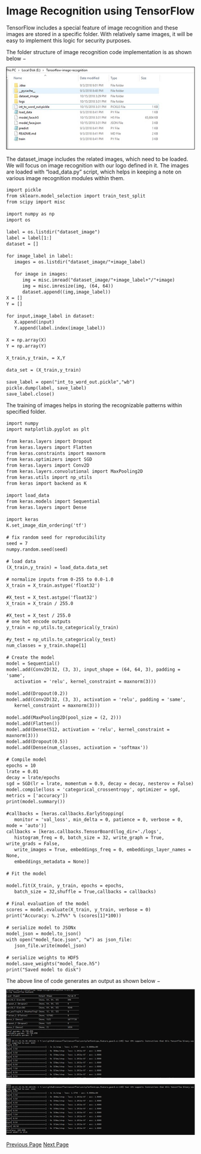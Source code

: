 # Image Recognition using TensorFlow
TensorFlow includes a special feature of image recognition and these images are stored in a specific folder. With relatively same images, it will be easy to implement this logic for security purposes.

The folder structure of image recognition code implementation is as shown below −

![Image Recognition](../tensorflow/images/image_recognition.jpg)

The dataset_image includes the related images, which need to be loaded. We will focus on image recognition with our logo defined in it. The images are loaded with “load_data.py” script, which helps in keeping a note on various image recognition modules within them.

```
import pickle
from sklearn.model_selection import train_test_split
from scipy import misc

import numpy as np
import os

label = os.listdir("dataset_image")
label = label[1:]
dataset = []

for image_label in label:
   images = os.listdir("dataset_image/"+image_label)
   
   for image in images:
      img = misc.imread("dataset_image/"+image_label+"/"+image)
      img = misc.imresize(img, (64, 64))
      dataset.append((img,image_label))
X = []
Y = []

for input,image_label in dataset:
   X.append(input)
   Y.append(label.index(image_label))

X = np.array(X)
Y = np.array(Y)

X_train,y_train, = X,Y

data_set = (X_train,y_train)

save_label = open("int_to_word_out.pickle","wb")
pickle.dump(label, save_label)
save_label.close()
```
The training of images helps in storing the recognizable patterns within specified folder.

```
import numpy
import matplotlib.pyplot as plt

from keras.layers import Dropout
from keras.layers import Flatten
from keras.constraints import maxnorm
from keras.optimizers import SGD
from keras.layers import Conv2D
from keras.layers.convolutional import MaxPooling2D
from keras.utils import np_utils
from keras import backend as K

import load_data
from keras.models import Sequential
from keras.layers import Dense

import keras
K.set_image_dim_ordering('tf')

# fix random seed for reproducibility
seed = 7
numpy.random.seed(seed)

# load data
(X_train,y_train) = load_data.data_set

# normalize inputs from 0-255 to 0.0-1.0
X_train = X_train.astype('float32')

#X_test = X_test.astype('float32')
X_train = X_train / 255.0

#X_test = X_test / 255.0
# one hot encode outputs
y_train = np_utils.to_categorical(y_train)

#y_test = np_utils.to_categorical(y_test)
num_classes = y_train.shape[1]

# Create the model
model = Sequential()
model.add(Conv2D(32, (3, 3), input_shape = (64, 64, 3), padding = 'same', 
   activation = 'relu', kernel_constraint = maxnorm(3)))

model.add(Dropout(0.2))
model.add(Conv2D(32, (3, 3), activation = 'relu', padding = 'same', 
   kernel_constraint = maxnorm(3)))

model.add(MaxPooling2D(pool_size = (2, 2)))
model.add(Flatten())
model.add(Dense(512, activation = 'relu', kernel_constraint = maxnorm(3)))
model.add(Dropout(0.5))
model.add(Dense(num_classes, activation = 'softmax'))

# Compile model
epochs = 10
lrate = 0.01
decay = lrate/epochs
sgd = SGD(lr = lrate, momentum = 0.9, decay = decay, nesterov = False)
model.compile(loss = 'categorical_crossentropy', optimizer = sgd, metrics = ['accuracy'])
print(model.summary())

#callbacks = [keras.callbacks.EarlyStopping(
   monitor = 'val_loss', min_delta = 0, patience = 0, verbose = 0, mode = 'auto')]
callbacks = [keras.callbacks.TensorBoard(log_dir='./logs', 
   histogram_freq = 0, batch_size = 32, write_graph = True, write_grads = False, 
   write_images = True, embeddings_freq = 0, embeddings_layer_names = None, 
   embeddings_metadata = None)]

# Fit the model

model.fit(X_train, y_train, epochs = epochs, 
   batch_size = 32,shuffle = True,callbacks = callbacks)

# Final evaluation of the model
scores = model.evaluate(X_train, y_train, verbose = 0)
print("Accuracy: %.2f%%" % (scores[1]*100))

# serialize model to JSONx
model_json = model.to_json()
with open("model_face.json", "w") as json_file:
   json_file.write(model_json)

# serialize weights to HDF5
model.save_weights("model_face.h5")
print("Saved model to disk")
```
The above line of code generates an output as shown below −

![Recognizable Patterns](../tensorflow/images/recognizable_patterns.jpg)



![Recognizable Patterns Output](../tensorflow/images/recognizable_patterns_output.jpg)


[Previous Page](../tensorflow/tensorflow_forming_graphs.md) [Next Page](../tensorflow/tensorflow_recommendations_for_neural_network_training.md) 
